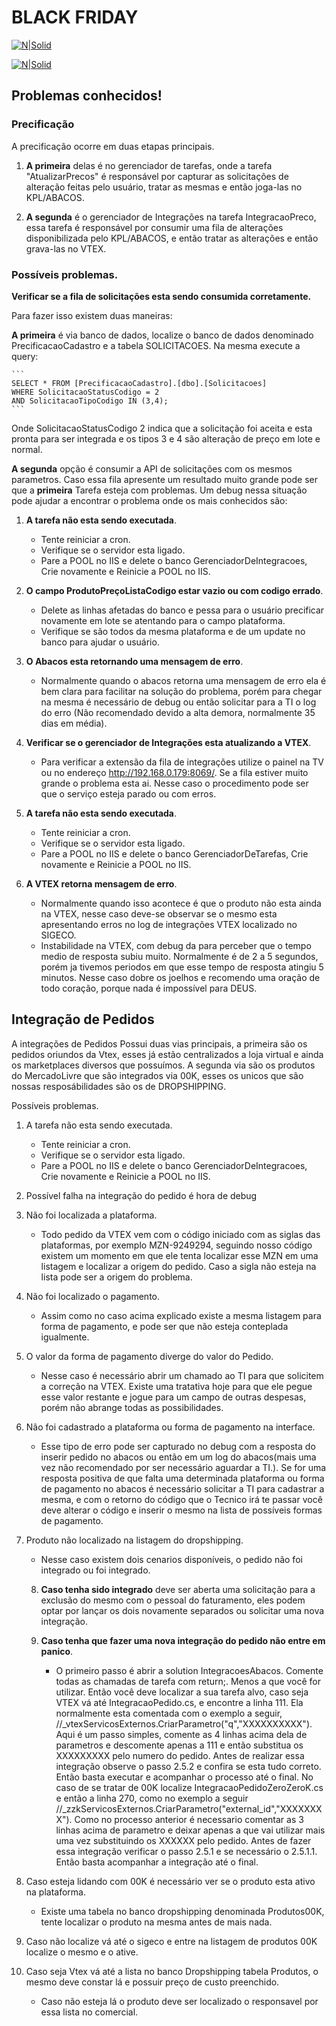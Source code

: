 # BLACK FRIDAY

[![N|Solid](https://connectparts.vteximg.com.br/arquivos/logo-connect.png)](https://nodesource.com/products/nsolid)

[![N|Solid](https://cdn.arstechnica.net/wp-content/uploads/2014/02/warning-640x360.png)](https://nodesource.com/products/nsolid)

## Problemas conhecidos!

### Precificação

A precificação ocorre em duas etapas principais. 

1. **A primeira** delas é no gerenciador de tarefas, onde a tarefa "AtualizarPrecos" é responsável por capturar as solicitações de alteração feitas pelo usuário, tratar as mesmas e então joga-las no KPL/ABACOS.

2. **A segunda** é o gerenciador de Integrações na tarefa IntegracaoPreco, essa tarefa é responsável por consumir uma fila de alterações disponibilizada pelo KPL/ABACOS, e então tratar as alterações e então grava-las no VTEX.

### Possíveis problemas.

**Verificar se a fila de solicitações esta sendo consumida corretamente.**

Para fazer isso existem duas maneiras:

**A primeira** é via banco de dados, localize o banco de dados denominado PrecificacaoCadastro e a tabela SOLICITACOES. Na mesma execute a query:

	```
	SELECT * FROM [PrecificacaoCadastro].[dbo].[Solicitacoes] 
	WHERE SolicitacaoStatusCodigo = 2 
	AND SolicitacaoTipoCodigo IN (3,4);
	```
Onde SolicitacaoStatusCodigo 2 indica que a solicitação foi aceita e esta pronta para ser integrada e os tipos 3 e 4 são alteração de preço em lote e normal.

**A segunda** opção é consumir a API de solicitações com os mesmos parametros. Caso essa fila apresente um resultado muito grande pode ser que a **primeira** Tarefa esteja com problemas. Um debug nessa situação pode ajudar a encontrar o problema onde os mais conhecidos são:

1. **A tarefa não esta sendo executada**.
	- Tente reiniciar a cron.
	- Verifique se o servidor esta ligado.
	- Pare a POOL no IIS e delete o banco GerenciadorDeIntegracoes, Crie novamente e Reinicie a POOL no IIS.

2. **O campo ProdutoPreçoListaCodigo estar vazio ou com codigo errado**.
	- Delete as linhas afetadas do banco e pessa para o usuário precificar novamente em lote se atentando para o campo plataforma.
	- Verifique se são todos da mesma plataforma e de um update no banco para ajudar o usuário.

3. **O Abacos esta retornando uma mensagem de erro**.
	- Normalmente quando o abacos retorna uma mensagem de erro ela é bem clara para facilitar na solução do problema, porém para chegar na mesma é necessário de debug ou então solicitar para a TI o log do erro (Não recomendado devido a alta demora, normalmente 35 dias em média).

4. **Verificar se o gerenciador de Integrações esta atualizando a VTEX**. 
	- Para verificar a extensão da fila de integrações utilize o painel na TV ou no endereço http://192.168.0.179:8069/. Se a fila estiver muito grande o problema esta ai. Nesse caso o procedimento pode ser que o serviço esteja parado ou com erros.

5. **A tarefa não esta sendo executada**.
 	- Tente reiniciar a cron.
 	- Verifique se o servidor esta ligado.
 	- Pare a POOL no IIS e delete o banco GerenciadorDeTarefas, Crie novamente e Reinicie a POOL no IIS.

6. **A VTEX retorna mensagem de erro**.
	- Normalmente quando isso acontece é que o produto não esta ainda na VTEX, nesse caso deve-se observar se o mesmo esta apresentando erros no log de integrações VTEX localizado no SIGECO.
    - Instabilidade na VTEX, com debug da para perceber que o tempo medio de resposta subiu muito. Normalmente é de 2 a 5 segundos, porém ja tivemos periodos em que esse tempo de resposta atingiu 5 minutos. Nesse caso dobre os joelhos e recomendo uma oração de todo coração, porque nada é impossível para DEUS.

## Integração de Pedidos

A integrações de Pedidos Possui duas vias principais, a primeira são os pedidos oriundos da Vtex, esses já estão centralizados a loja virtual e ainda os marketplaces diversos que possuímos. A segunda via são os produtos do MercadoLivre que são integrados via 00K, esses os unicos que são nossas resposábilidades são os de DROPSHIPPING.

Possíveis problemas.

1. A tarefa não esta sendo executada.
	- Tente reiniciar a cron.
	- Verifique se o servidor esta ligado.
	- Pare a POOL no IIS e delete o banco GerenciadorDeIntegracoes, Crie novamente e Reinicie a POOL no IIS.

2. Possível falha na integração do pedido é hora de debug

3. Não foi localizada a plataforma. 
	- Todo pedido da VTEX vem com o código iniciado com as siglas das plataformas, por exemplo MZN-9249294, seguindo nosso código existem um momento em que ele tenta localizar esse MZN em uma listagem e localizar a origem do pedido. Caso a sigla não esteja na lista pode ser a origem do problema.

4. Não foi localizado o pagamento. 
	- Assim como no caso acima explicado existe a mesma listagem para forma de pagamento, e pode ser que não esteja conteplada igualmente.

5. O valor da forma de pagamento diverge do valor do Pedido. 
	- Nesse caso é necessário abrir um chamado ao TI para que solicitem a correção na VTEX. Existe uma tratativa hoje para que ele pegue esse valor restante e jogue para um campo de outras despesas, porém não abrange todas as possibilidades.
	
6. Não foi cadastrado a plataforma ou forma de pagamento na interface. 
	- Esse tipo de erro pode ser capturado no debug com a resposta do inserir pedido no abacos ou então em um log do abacos(mais uma vez não recomendado por ser necessário aguardar a TI.). Se for uma resposta positiva de que falta uma determinada plataforma ou forma de pagamento no abacos é necessário solicitar a TI para cadastrar a mesma, e com o retorno do código que o Tecnico irá te passar você deve alterar o código e inserir o mesmo na lista de possíveis formas de pagamento.

7. Produto não localizado na listagem do dropshipping. 
	- Nesse caso existem dois cenarios disponíveis, o pedido não foi integrado ou foi integrado.

	8. **Caso tenha sido integrado** deve ser aberta uma solicitação para a exclusão do mesmo com o pessoal do faturamento, eles podem optar por lançar os dois novamente separados ou solicitar uma nova integração.

	9. **Caso tenha que fazer uma nova integração do pedido não entre em panico**. 
		- O primeiro passo é abrir a solution IntegracoesAbacos. Comente todas as chamadas de tarefa com return;. Menos a que você for utilizar.
Então você deve localizar a sua tarefa alvo, caso seja VTEX vá até IntegracaoPedido.cs, e encontre a linha 111. Ela normalmente esta comentada com o exemplo a seguir, //_vtexServicosExternos.CriarParametro("q","XXXXXXXXXX"). Aqui é um passo simples, comente as 4 linhas acima dela de parametros e descomente apenas a 111 e então substitua os XXXXXXXXX pelo numero do pedido. Antes de realizar essa integração observe o passo 2.5.2 e confira se esta tudo correto. Então basta executar e acompanhar o processo até o final. No caso de se tratar de 00K localize IntegracaoPedidoZeroZeroK.cs e então a linha 270, como no exemplo a seguir //_zzkServicosExternos.CriarParametro("external_id","XXXXXXXX"). Como no processo anterior é necessario comentar as 3 linhas acima de parametro e deixar apenas a que vai utilizar mais uma vez substituindo os XXXXXX pelo pedido. Antes de fazer essa integração verificar o passo 2.5.1 e se necessário o 2.5.1.1. Então basta acompanhar a integração até o final.

10. Caso esteja lidando com 00K é necessário ver se o produto esta ativo na plataforma.
	- Existe uma tabela no banco dropshipping denominada Produtos00K, tente localizar o produto na mesma antes de mais nada.

11. Caso não localize vá até o sigeco e entre na listagem de produtos 00K localize o mesmo e o ative.

12. Caso seja Vtex vá até a lista no banco Dropshipping tabela Produtos, o mesmo deve constar lá e possuir preço de custo preenchido. 
	- Caso não esteja lá o produto deve ser localizado o responsavel por essa lista no comercial.